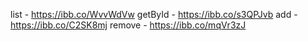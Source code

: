 list - https://ibb.co/WvvWdVw
getById - https://ibb.co/s3QPJvb
add - https://ibb.co/C2SK8mj
remove - https://ibb.co/mqVr3zJ
